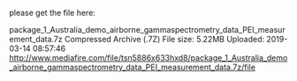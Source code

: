 please get the file here:

package_1_Australia_demo_airborne_gammaspectrometry_data_PEI_measurement_data.7z
Compressed Archive (.7Z)
File size: 5.22MB
Uploaded: 2019-03-14 08:57:46
http://www.mediafire.com/file/tsn5886x633hxd8/package_1_Australia_demo_airborne_gammaspectrometry_data_PEI_measurement_data.7z/file